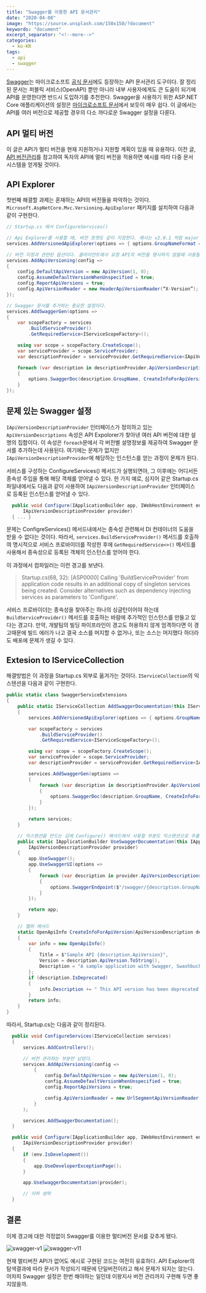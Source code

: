 ```yaml
---
title: "Swagger를 이용한 API 문서관리"
date: "2020-04-08"
image: "https://source.unsplash.com/150x150/?document"
keywords: "document"
excerpt_separator: "<!--more-->"
categories:
  - ko-KR
tags:
  - api
  - swagger
---
```


[Swagger](https://swagger.io/)는 마이크로소프트 [공식 문서](https://docs.microsoft.com/en-us/aspnet/core/tutorials/getting-started-with-swashbuckle?view=aspnetcore-3.1&tabs=visual-studio)에도 등장하는 API 문서관리 도구이다. 잘 정리된 문서는 퍼블릭 서비스(OpenAPI) 뿐만 아니라 내부 사용자에게도 큰 도움이 되기에 API를 운영한다면 반드시 도입하기를 추천한다. Swagger을 사용하기 위한 ASP.NET Core 애플리케이션의 설정은 [마이크로소프트 문서](https://docs.microsoft.com/en-us/aspnet/core/tutorials/getting-started-with-swashbuckle?view=aspnetcore-3.1&tabs=visual-studio)에서 보듯이 매우 쉽다. 이 글에서는 API를 여러 버전으로 제공할 경우의 다소 까다로운 Swagger 설정을 다룬다.

<!--more-->

## API 멀티 버전

이 글은 API가 멀티 버전을 현재 지원하거나 지원할 계획이 있을 때 유용하다. 이전 글, [API 버전관리](/api-버전관리)를 참고하여 독자의 API에 멀티 버전을 적용하면 예시를 따라 다중 문서 시스템을 얻게될 것이다.

## API Explorer

첫번째 해결할 과제는 혼재하는 API의 버전들을 파악하는 것이다. `Microsoft.AspNetCore.Mvc.Versioning.ApiExplorer` 패키지를 설치하여 다음과 같이 구현한다.

```csharp
// Startup.cs 에서 ConfigureServices()

// Api Explorer를 사용할 때, 버전 포맷도 같이 지정한다. 예시는 v2.0.1 처럼 major.minor.build 포맷을 의미한다.
services.AddVersionedApiExplorer(options => { options.GroupNameFormat = “’v’VVV”; });

// 버전 지정과 관련된 옵션이다. 클라이언트에서 요청 API의 버전을 명시하지 않을때 사용할 기본버전과 어떤 방식(여기서는 헤더)으로 명시하는지 정하고 있다.
services.AddApiVersioning(config =>
{
    config.DefaultApiVersion = new ApiVersion(1, 0);
    config.AssumeDefaultVersionWhenUnspecified = true;
    config.ReportApiVersions = true;
    config.ApiVersionReader = new HeaderApiVersionReader(“X-Version”);
});

// Swagger 문서를 추가하는 중요한 설정이다.
services.AddSwaggerGen(options =>
{
    var scopeFactory = services
        .BuildServiceProvider()
        .GetRequiredService<IServiceScopeFactory>();

    using var scope = scopeFactory.CreateScope();
    var serviceProvider = scope.ServiceProvider;
    var descriptionProvider = serviceProvider.GetRequiredService<IApiVersionDescriptionProvider>();

    foreach (var description in descriptionProvider.ApiVersionDescriptions)
    {
        options.SwaggerDoc(description.GroupName, CreateInfoForApiVersion(description));
    }
});
```

## 문제 있는 Swagger 설정

`IApiVersionDescriptionProvider` 인터페이스가 정의하고 있는 `ApiVersionDescriptions` 속성은 API Expolorer가 찾아낸 여러 API 버전에 대한 설명의 집합이다. 이 속성은 `foreach`문에서 각 버전별 설명정보를 제공하여 Swagger 문서를 추가하는데 사용된다. 여기에는 문제가 없지만 `IApiVersionDescriptionProvider`에 해당하는 인스턴스를 얻는 과정이 문제가 된다.

서비스를 구성하는 ConfigureServices() 메서드가 실행되면야, 그 이후에는 어디서든 종속성 주입을 통해 해당 객체를 얻어낼 수 있다. 한 가지 예로, 심지어 같은 Startup.cs 파일내에서도 다음과 같이 사용하여 `IApiVersionDescriptionProvider` 인터페이스로 등록된 인스턴스를 얻어낼 수 있다.

```csharp
  public void Configure(IApplicationBuilder app, IWebHostEnvironment env,
      IApiVersionDescriptionProvider provider)
  { ... }
```

문제는 ConfigreServices() 메서드내에서는 종속성 관련해서 DI 컨테이너의 도움을 받을 수 없다는 것이다. 따라서, `services.BuildServiceProvider()` 메서드를 호출하여 명시적으로 서비스 프로바이더를 작성한 후에 `GetRequiredService<>()` 메서드를 사용해서 종속성으로 등록된 객체의 인스턴스를 얻어야 한다.

이 과정에서 컴파일러는 이런 경고를 보낸다.

> Startup.cs(68, 32): [ASP0000] Calling 'BuildServiceProvider' from application code results in an additional copy of singleton services being created. Consider alternatives such as dependency injecting services as parameters to 'Configure'.

서비스 프로바이더는 종속성을 찾아주는 하나의 싱글턴이어야 하는데 `BuildServiceProvider()` 메서드를 호출하는 바람에 추가적인 인스턴스를 만들고 있다는 경고다. 만약, 개발팀의 빌딩 파이프라인이 경고도 허용하지 않게 엄격하다면 이 경고때문에 빌드 에러가 나고 결국 소스를 머지할 수 없거나, 또는 소스는 머지했다 하더라도 배포에 문제가 생길 수 있다.

## Extesion to IServiceCollection

해결방법은 이 과정을 Startup.cs 외부로 옮겨가는 것이다. `IServiceCollection`의 익스텐션을 다음과 같이 구현한다.

```csharp
public static class SwaggerServiceExtensions
{
    public static IServiceCollection AddSwaggerDocumentation(this IServiceCollection services)
    {
        services.AddVersionedApiExplorer(options => { options.GroupNameFormat = "'v'VVV"; });

        var scopeFactory = services
            .BuildServiceProvider()
            .GetRequiredService<IServiceScopeFactory>();

        using var scope = scopeFactory.CreateScope();
        var serviceProvider = scope.ServiceProvider;
        var descriptionProvider = serviceProvider.GetRequiredService<IApiVersionDescriptionProvider>();

        services.AddSwaggerGen(options =>
        {
            foreach (var description in descriptionProvider.ApiVersionDescriptions)
            {
                options.SwaggerDoc(description.GroupName, CreateInfoForApiVersion(description));
            }
        });

        return services;
    }

    // 익스텐션을 만드는 김에 Configure() 메서드에서 사용할 부분도 익스텐션으로 추출했다.
    public static IApplicationBuilder UseSwaggerDocumentation(this IApplicationBuilder app,
        IApiVersionDescriptionProvider provider)
    {
        app.UseSwagger();
        app.UseSwaggerUI(options =>
        {
            foreach (var description in provider.ApiVersionDescriptions)
            {
                options.SwaggerEndpoint($"/swagger/{description.GroupName}/swagger.json", description.GroupName.ToUpperInvariant());
            }
        });

        return app;
    }

    // 헬퍼 메서드
    static OpenApiInfo CreateInfoForApiVersion(ApiVersionDescription description)
    {
        var info = new OpenApiInfo()
        {
            Title = $"Sample API {description.ApiVersion}",
            Version = description.ApiVersion.ToString(),
            Description = "A sample application with Swagger, Swashbuckle, and API versioning."
        };
        if (description.IsDeprecated)
        {
            info.Description += " This API version has been deprecated.";
        }
        return info;
    }
}
```

따라서, Startup.cs는 다음과 같이 정리된다.

```csharp
  public void ConfigureServices(IServiceCollection services)
  {
      services.AddControllers();

      // 버전 관리하는 부분만 남았다.
      services.AddApiVersioning(config =>
          {
              config.DefaultApiVersion = new ApiVersion(1, 0);
              config.AssumeDefaultVersionWhenUnspecified = true;
              config.ReportApiVersions = true;

              config.ApiVersionReader = new UrlSegmentApiVersionReader();  new HeaderApiVersionReader("X-version");
          }
      );

      services.AddSwaggerDocumentation();
  }

  public void Configure(IApplicationBuilder app, IWebHostEnvironment env,
      IApiVersionDescriptionProvider provider)
  {
      if (env.IsDevelopment())
      {
          app.UseDeveloperExceptionPage();
      }

      app.UseSwaggerDocumentation(provider);

      // 이하 생략
  }
```

## 결론

이제 경고에 대한 걱정없이 Swagger를 이용한 멀티버전 문서를 갖추게 됐다.

![swagger-v1](../images/api/swagger-v1.png)
![swagger-v11](../images/api/swagger-v11.png)

현재 멀티버전 API가 없어도 예시로 구현된 코드는 여전히 유효하다. API Explorer의 탐색결과에 따라 문서가 작성되기 때문에 단일버전이라고 해서 문제가 되지는 않는다. 어차피 Swagger 설정은 한번 해야하는 일인데 이왕지사 버전 관리까지 구현해 두면 좋지않을까.
